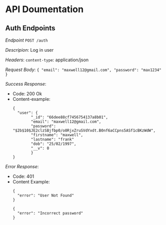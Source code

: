 # API Doumentation


## Auth Endpoints

*Endpoint* `POST /auth`

*Descripion*: Log in user

*Headers*:
     `content-type`: application/json

*Request Body*:
    ```
    {
      "email": "maxwell12@gmail.com",
      "password": "max1234"
    }
    ```

*Success Response*:
  * Code: 200 Ok
  * Content-example:
      ```
      {
        "user": {
              "_id": "66dee88cf7456754137a8b01",
              "email": "maxwell12@gmail.com",
              "password": "$2b$10$JE2clzSBjfbp0/o0RjxZruSVdYxdt.B0nf6aCCpns5ASf1cBKzWdW",
              "firstname": "maxwell",
              "lastname": "frank"
              "dob": "25/02/1997",
              "__v": 0
              }
      }
      ```

*Error Response*:
  * Code: 401
  * Content Example:
    ```
    {
      "error": "User Not Found"
    }
    ```
    ```
    {
      "error": "Incorrect password"
    }
    ```
